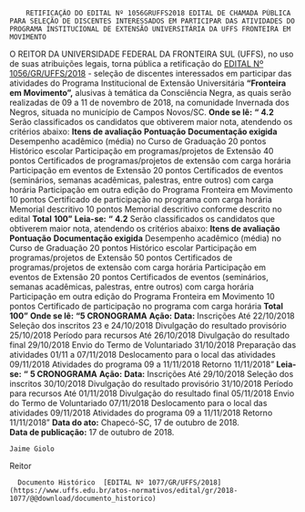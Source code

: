         RETIFICAÇÃO DO EDITAL Nº 1056GRUFFS2018 EDITAL DE CHAMADA PÚBLICA PARA SELEÇÃO DE DISCENTES INTERESSADOS EM PARTICIPAR DAS ATIVIDADES DO PROGRAMA INSTITUCIONAL DE EXTENSÃO UNIVERSITÁRIA DA UFFS FRONTEIRA EM MOVIMENTO  

 O REITOR DA UNIVERSIDADE FEDERAL DA FRONTEIRA SUL (UFFS), no uso de suas atribuições legais, torna pública a retificação do [EDITAL Nº 1056/GR/UFFS/2018](https://www.uffs.edu.br/atos-normativos/edital/gr/2018-1056)  - seleção de discentes interessados em participar das atividades do Programa Institucional de Extensão Universitária **“Fronteira em Movimento”,** alusivas à temática da Consciência Negra, as quais serão realizadas de 09 a 11 de novembro de 2018, na comunidade Invernada dos Negros, situada no município de Campos Novos/SC.   **Onde se lê:**  **“**  **4.2** Serão classificados os candidatos que obtiverem maior nota, atendendo os critérios abaixo:     **Itens de avaliação**    **Pontuação**    **Documentação exigida**      Desempenho acadêmico (média) no Curso de Graduação   20 pontos   Histórico escolar     Participação em programas/projetos de Extensão   40 pontos   Certificados de programas/projetos de extensão com carga horária     Participação em eventos de Extensão   20 pontos   Certificados de eventos (seminários, semanas acadêmicas, palestras, entre outros) com carga horária     Participação em outra edição do Programa Fronteira em Movimento   10 pontos   Certificado de participação no programa com carga horária     Memorial descritivo   10 pontos   Memorial descritivo conforme descrito no edital     **Total**    **100”**            **Leia-se:**  **“**  **4.2** Serão classificados os candidatos que obtiverem maior nota, atendendo os critérios abaixo:     **Itens de avaliação**    **Pontuação**    **Documentação exigida**      Desempenho acadêmico (média) no Curso de Graduação   20 pontos   Histórico escolar     Participação em programas/projetos de Extensão   50 pontos   Certificados de programas/projetos de extensão com carga horária     Participação em eventos de Extensão   20 pontos   Certificados de eventos (seminários, semanas acadêmicas, palestras, entre outros) com carga horária     Participação em outra edição do Programa Fronteira em Movimento   10 pontos   Certificado de participação no programa com carga horária     **Total**    **100”**            **Onde se lê:**  **“5 CRONOGRAMA**      **Ação:**    **Data:**      Inscrições   Até 22/10/2018     Seleção dos inscritos   23 e 24/10/2018     Divulgação do resultado provisório   25/10/2018     Período para recursos   Até 26/10/2018     Divulgação do resultado final   29/10/2018     Envio do Termo de Voluntariado   31/10/2018     Preparação das atividades   01/11 a 07/11/2018     Deslocamento para o local das atividades   09/11/2018     Atividades do programa   09 a 11/11/2018     Retorno   11/11/2018”       **Leia-se:**  **“**  **5 CRONOGRAMA**      **Ação:**    **Data:**      Inscrições   Até 29/10/2018     Seleção dos inscritos   30/10/2018     Divulgação do resultado provisório   31/10/2018     Período para recursos   Até 01/11/2018     Divulgação do resultado final   05/11/2018     Envio do Termo de Voluntariado   07/11/2018     Deslocamento para o local das atividades   09/11/2018     Atividades do programa   09 a 11/11/2018     Retorno   11/11/2018”          **Data do ato:** Chapecó-SC, 17 de outubro de 2018.   
 **Data de publicação:**  17 de outubro de 2018. 

    Jaime Giolo   
 Reitor 

      Documento Histórico  [EDITAL Nº 1077/GR/UFFS/2018](https://www.uffs.edu.br/atos-normativos/edital/gr/2018-1077/@@download/documento_historico)     
      